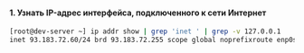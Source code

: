 #### 1. Узнать IP-адрес интерфейса, подключенного к сети Интернет
```sh
[root@dev-server ~] ip addr show | grep 'inet ' | grep -v 127.0.0.1
inet 93.183.72.60/24 brd 93.183.72.255 scope global noprefixroute enp0s5
```